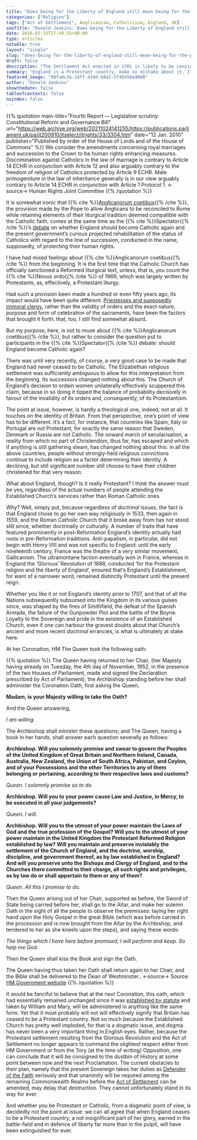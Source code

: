 ```yaml
---
title: "Does being for the Liberty of England still mean being for the Protestant religion?"
categories: ["Religion"]
tags: ["Act of Settlement", Anglicanism, Catholicism, England, UK]
seoTitle: "Donald Jenkins: Does being for the Liberty of England still mean being for the Protestant religion?"
date: 2010-03-15T17:49:55+00:00
type: articles
notable: true
layout: "single"
slug: "does-being-for-the-liberty-of-england-still-mean-being-for-the-protestant-religion"
draft: false
description: "The Settlement Act enacted in 1701 is likely to be consigned to the dustbin of History at some point between now and the next Proclamation"
summary: "England is a Protestant country, make no mistake about it. It's a deeply embedded part of her identity. And whether you be Protestant or Catholic, from a dogmatic point of view, is decidedly not the point at issue: we can all agree that when England ceases to be a Protestant country, a not insignificant part of her glory, earned in the battle-field and in defence of liberty far more than in the pulpit, will have been extinguished for ever. Sadly, the Protestant settlement resulting from the Glorious Revolution and the Act of Settlement no longer appears to command the slightest respect either from HM Government or from the Tory Opposition, one can conclude that it will be consigned to the dustbin of History at some point between now and the next Proclamation."
featured_image: "80fadc3a-24ff-434d-b8a1-5746450a4000"
author: "Donald Jenkins"
showthedate: false
tableofcontents: false
noindex: false
---
```


{{% quotation main-title="Fourth Report — Legislative scrutiny: Constitutional Reform and Governance Bill" url="https://web.archive.org/web/20211024141255/https://publications.parliament.uk/pa/jt200910/jtselect/jtrights/33/3304.htm" date="12 Jan. 2010" publisher="Published by order of the House of Lords and of the House of Commons" %}}
We consider the amendments concerning royal marriages and succession to the Crown to be human rights enhancing measures. Discrimination against Catholics in the law of marriage is contrary to Article 14 ECHR in conjunction with Article 12 and also arguably contrary to the freedom of religion of Catholics protected by Article 9 ECHR. Male primogeniture in the law of inheritance generally is in our view arguably contrary to Article 14 ECHR in conjunction with Article 1 Protocol 1.
<-source->
Human Rights Joint Committee
{{% /quotation %}}

It is somewhat ironic that {{% cite %}}[Anglicanorum coetibus](https://www.vatican.va/holy_father/benedict_xvi/apost_constitutions/documents/hf_ben-xvi_apc_20091104_anglicanorum-coetibus_en.html){{% /cite %}}, the provision made by the Pope to allow Anglicans to be reconciled to Rome while retaining elements of their liturgical tradition deemed compatible with the Catholic faith, comes at the same time as the {{% cite %}}Spectator{{% /cite %}}’s [debate](https://www.donaldjenkins.com/documents/should-england-be-a-catholic-country-again.pdf "Spectator debate: SHould England be a Catholic country again") on whether England should become Catholic again and the present government’s curious projected rehabilitation of the status of Catholics with regard to the line of succession, conducted in the name, supposedly, of protecting their human rights.

I have had mixed feelings about {{% cite %}}Anglicanorum coetibus{{% /cite %}} from the beginning. It is the first time that the Catholic Church has officially sanctioned a Reformed liturgical text, unless, that is, you count the {{% cite %}}Novus ordo{{% /cite %}} of 1969, which was largely written by Protestants, as, effectively, a Protestant liturgy.

Had such a provision been made a hundred or even fifty years ago, its impact would have been quite different. [Priestesses and supposedly immoral clergy](https://www.donaldjenkins.com/feminists-and-homophobes-have-destroyed-a-unique-four-hundred-and-fifty-year-old-english-compromise/ "My article about why priestesses pose a much more serious threat to Anglicanism than gay clergy"), rather than the validity of orders and the exact nature, purpose and form of celebration of the sacraments, have been the factors that brought it forth: that, too, I still find somewhat absurd.

But my purpose, here, is not to muse about {{% cite %}}Anglicanorum coetibus{{% /cite %}}, but rather to consider the question put to participants in the {{% cite %}}Spectator{{% /cite %}} debate: should England become Catholic again?

There was until very recently, of course, a very good case to be made that England had never ceased to be Catholic. The Elizabethan religious settlement was sufficiently ambiguous to allow for this interpretation from the beginning. Its successors changed nothing about this. The Church of England’s decision to ordain women unilaterally effectively scuppered this claim, because in so doing it tipped the balance of probability decisively in favour of the invalidity of its orders and, consequently, of its Protestantism.

The point at issue, however, is hardly a theological one, indeed, not at all. It touches on the identity of Britain. From that perspective, one’s point of view has to be different. It’s a fact, for instance, that countries like Spain, Italy or Portugal are _not_ Protestant, for exactly the same reason that Sweden, Denmark or Russia are _not_ Catholic. The onward march of secularisation, a reality from which no part of Christendom, thus far, has escaped and which if anything is still gathering steam, has changed nothing about this: in all the above countries, people without strongly-held religious convictions continue to include religion as a factor determining their identity. A declining, but still significant number still choose to have their children christened for that very reason.

What about England, though? Is it really Protestant? I think the answer must be yes, regardless of the actual numbers of people attending the Established Church’s services rather than Roman Catholic ones.

Why? Well, simply put, because regardless of _doctrinal_ issues, the fact is that England chose to go her own way religiously in 1533, then again in 1559, and the Roman Catholic Church that it broke away from has not stood still since, whether doctrinally or culturally. A number of traits that have featured prominently in post-Reformation England’s identity actually had roots in pre-Reformation traditions. Anti-papalism, in particular, did not begin with Henry VIII and was not specific to England: until the early nineteenth century, France was the theatre of a very similar movement, Gallicanism. The ultramontane faction eventually won in France, whereas in England the ‘Glorious’ Revolution of 1688, conducted ‘for the Protestant religion and the liberty of England’, ensured that’s England’s Establishment, for want of a narrower word, remained distinctly Protestant until the present reign.

Whether you like it or not England’s identity prior to 1707, and that of all the Nations subsequently subsumed into the Kingdom in its various guises since, was shaped by the fires of Smithfield, the defeat of the Spanish Armada, the failure of the Gunpowder Plot and the battle of the Boyne. Loyalty to the Sovereign and pride in the existence of an Established Church, even if one can harbour the gravest doubts about that Church’s ancient and more recent _doctrinal_ errancies, is what is ultimately at stake here.

At her Coronation, HM The Queen took the following oath:

{{% quotation %}}
The Queen having returned to her Chair, (her Majesty having already on Tuesday, the 4th day of November, 1952, in the presence of the two Houses of Parliament, made and signed the Declaration prescribed by Act of Parliament), the Archbishop standing before her shall administer the Coronation Oath, first asking the Queen,

**Madam, is your Majesty willing to take the Oath?**

And the Queen answering,

_I am willing._

The Archbishop shall minister these questions; and The Queen, having a book in her hands, shall answer each question severally as follows:

**Archbishop. Will you solemnly promise and swear to govern the Peoples of the United Kingdom of Great Britain and Northern Ireland, Canada, Australia, New Zealand, the Union of South Africa, Pakistan, and Ceylon, and of your Possessions and the other Territories to any of them belonging or pertaining, according to their respective laws and customs?**

_Queen. I solemnly promise so to do._

**Archbishop. Will you to your power cause Law and Justice, in Mercy, to be executed in all your judgements?**

_Queen. I will._

**Archbishop. Will you to the utmost of your power maintain the Laws of God and the true profession of the Gospel? Will you to the utmost of your power maintain in the United Kingdom the Protestant Reformed Religion established by law? Will you maintain and preserve inviolably the settlement of the Church of England, and the doctrine, worship, discipline, and government thereof, as by law established in England? And will you preserve unto the Bishops and Clergy of England, and to the Churches there committed to their charge, all such rights and privileges, as by law do or shall appertain to them or any of them?**

_Queen. All this I promise to do._

Then the Queen arising out of her Chair, supported as before, the Sword of State being carried before her, shall go to the Altar, and make her solemn Oath in the sight of all the people to observe the premisses: laying her right hand upon the Holy Gospel in the great Bible (which was before carried in the procession and is now brought from the Altar by the Archbishop, and tendered to her as she kneels upon the steps), and saying these words:

_The things which I have here before promised, I will perform and keep. So help me God._

Then the Queen shall kiss the Book and sign the Oath.

The Queen having thus taken her Oath shall return again to her Chair, and the Bible shall be delivered to the Dean of Westminster..
<-source->
Source: [HM Government website](https://web.archive.org/web/20221014233232/https://www.royal.uk/coronation-oath-2-june-1953)
{{% /quotation %}}

It would be fanciful to believe that at the next Coronation, this oath, which had essentially remained unchanged since it was [established by statute](https://www.scribd.com/doc/28404124/Act-Establishing-the-Coronation-Oath-1689) and taken by William and Mary, will be administered in anything like the same form. Yet that it most probably will not will effectively signify that Britain has ceased to be a Protestant country. Not so much because the Established Church has pretty well imploded, for that is a dogmatic issue, and dogma has never been a very important thing in English eyes. Rather, because the Protestant settlement resulting from the Glorious Revolution and the Act of Settlement no longer appears to command the slightest respect either from HM Government or from the Tory (at the time of writing) Opposition, one can conclude that it will be consigned to the dustbin of History at some point between now and the next Proclamation. The current obstacles to their plan, namely that the present Sovereign takes her duties as [Defender of the Faith](https://en.wikipedia.org/wiki/Defender_of_the_faith) seriously and that unanimity will be required among the remaining Commonwealth Realms before the [Act of Settlement](https://en.wikipedia.org/wiki/Act_of_Settlement_1701) can be amended, may delay that destruction. They cannot unfortunately stand in its way for ever.

And whether you be Protestant or Catholic, from a dogmatic point of view, is decidedly not the point at issue: we can all agree that when England ceases to be a Protestant country, a not insignificant part of her glory, earned in the battle-field and in defence of liberty far more than in the pulpit, will have been extinguished for ever.
